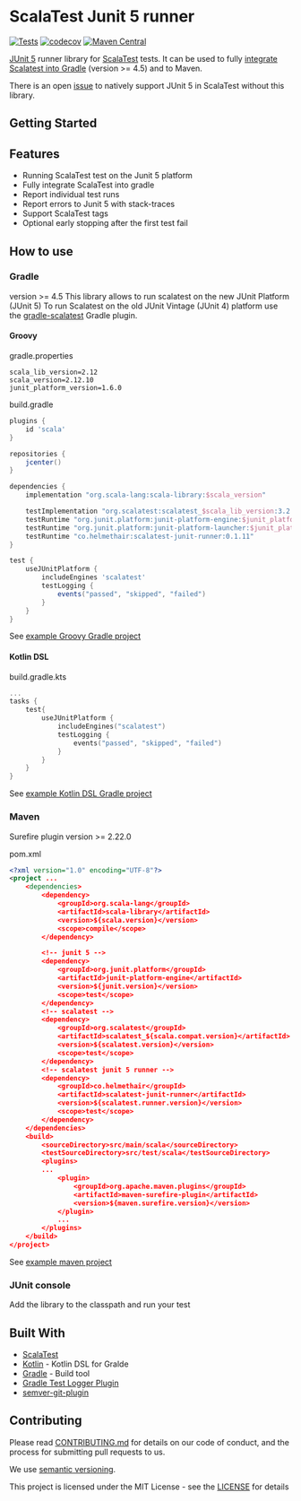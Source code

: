 # ScalaTest Junit 5 runner
[![Tests](https://github.com/helmethair-co/scalatest-junit-runner/workflows/Test/badge.svg)](https://github.com/helmethair-co/scalatest-junit-runner/actions?query=workflow%3A%22Test%22+branch%3Amain+event%3Apush)
[![codecov](https://codecov.io/gh/helmethair-co/scalatest-junit-runner/branch/main/graph/badge.svg)](https://codecov.io/gh/helmethair-co/scalatest-junit-runner)
[![Maven Central](https://maven-badges.herokuapp.com/maven-central/co.helmethair/scalatest-junit-runner/badge.svg)](https://maven-badges.herokuapp.com/maven-central/co.helmethair/scalatest-junit-runner)

[JUnit 5](https://junit.org/junit5/docs/current/user-guide/) runner library for [ScalaTest](http://www.scalatest.org/) tests. It can be used to fully [integrate Scalatest into Gradle](https://www.baeldung.com/junit-5-gradle) (version >= 4.5) and to Maven. 

There is an open [issue](https://github.com/scalatest/scalatest/issues/1454) to natively support JUnit 5 in ScalaTest without this library.

## Getting Started

## Features
* Running ScalaTest test on the Junit 5 platform
* Fully integrate ScalaTest into gradle
* Report individual test runs
* Report errors to Junit 5 with stack-traces
* Support ScalaTest tags
* Optional early stopping after the first test fail

## How to use

### Gradle
version >= 4.5
This library allows to run scalatest on the new JUnit Platform (JUnit 5) 
To run Scalatest on the old JUnit Vintage (JUnit 4) platform use the [gradle-scalatest](https://plugins.gradle.org/plugin/com.github.maiflai.scalatest) Gradle plugin.

#### Groovy
gradle.properties
```properties
scala_lib_version=2.12
scala_version=2.12.10
junit_platform_version=1.6.0
```

build.gradle
```groovy
plugins {
    id 'scala'
}

repositories {
    jcenter()
}

dependencies {
    implementation "org.scala-lang:scala-library:$scala_version"

    testImplementation "org.scalatest:scalatest_$scala_lib_version:3.2.0-M3"
    testRuntime "org.junit.platform:junit-platform-engine:$junit_platform_version"
    testRuntime "org.junit.platform:junit-platform-launcher:$junit_platform_version"
    testRuntime "co.helmethair:scalatest-junit-runner:0.1.11"
}

test {
    useJUnitPlatform {
        includeEngines 'scalatest'
        testLogging {
            events("passed", "skipped", "failed")
        }
    }
}
```

See [example Groovy Gradle project](https://github.com/helmethair-co/scalatest-junit-runner/tree/master/gradle-example)

#### Kotlin DSL
build.gradle.kts
```kotlin
...
tasks {
    test{
        useJUnitPlatform {
            includeEngines("scalatest")
            testLogging {
                events("passed", "skipped", "failed")
            }
        }
    }
}
```

See [example Kotlin DSL Gradle project](https://github.com/helmethair-co/scalatest-junit-runner/tree/master/gradle-kotlin-dsl-example)

### Maven

Surefire plugin version >= 2.22.0

pom.xml
```xml
<?xml version="1.0" encoding="UTF-8"?>
<project ...
    <dependencies>
        <dependency>
            <groupId>org.scala-lang</groupId>
            <artifactId>scala-library</artifactId>
            <version>${scala.version}</version>
            <scope>compile</scope>
        </dependency>

        <!-- junit 5 -->
        <dependency>
            <groupId>org.junit.platform</groupId>
            <artifactId>junit-platform-engine</artifactId>
            <version>${junit.version}</version>
            <scope>test</scope>
        </dependency>
        <!-- scalatest -->
        <dependency>
            <groupId>org.scalatest</groupId>
            <artifactId>scalatest_${scala.compat.version}</artifactId>
            <version>${scalatest.version}</version>
            <scope>test</scope>
        </dependency>
        <!-- scalatest junit 5 runner -->
        <dependency>
            <groupId>co.helmethair</groupId>
            <artifactId>scalatest-junit-runner</artifactId>
            <version>${scalatest.runner.version}</version>
            <scope>test</scope>
        </dependency>
    </dependencies>
    <build>
        <sourceDirectory>src/main/scala</sourceDirectory>
        <testSourceDirectory>src/test/scala</testSourceDirectory>
        <plugins>
        ...
            <plugin>
                <groupId>org.apache.maven.plugins</groupId>
                <artifactId>maven-surefire-plugin</artifactId>
                <version>${maven.surefire.version}</version>
            </plugin>
            ...
        </plugins>
    </build>
</project>

```

See [example maven project](https://github.com/helmethair-co/scalatest-junit-runner/tree/main/maven-example)

### JUnit console

Add the library to the classpath and run your test


## Built With

* [ScalaTest](http://www.scalatest.org)
* [Kotlin](http://kotlinlang.org/) - Kotlin DSL for Gralde
* [Gradle](http://gradle.org/) - Build tool
* [Gradle Test Logger Plugin](https://plugins.gradle.org/plugin/com.adarshr.test-logger) 
* [semver-git-plugin](https://github.com/ilovemilk/semver-git-plugin)


## Contributing

Please read [CONTRIBUTING.md](CONTRIBUTING.md) for details on our code of conduct, and the process for submitting pull requests to us.

We use [semantic versioning](http://semver.org/).

This project is licensed under the MIT License - see the [LICENSE](LICENSE) for details
